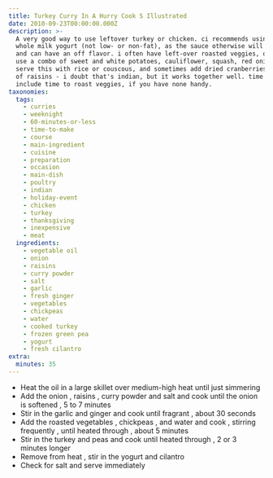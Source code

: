 ```yaml
---
title: Turkey Curry In A Hurry Cook S Illustrated
date: 2010-09-23T00:00:00.000Z
description: >-
  A very good way to use leftover turkey or chicken. ci recommends using only
  whole milk yogurt (not low- or non-fat), as the sauce otherwise will be thin
  and can have an off flavor. i often have left-over roasted veggies, or will
  use a combo of sweet and white potatoes, cauliflower, squash, red onions. i
  serve this with rice or couscous, and sometimes add dried cranberries instead
  of raisins - i doubt that's indian, but it works together well. time does not
  include time to roast veggies, if you have none handy.
taxonomies:
  tags:
    - curries
    - weeknight
    - 60-minutes-or-less
    - time-to-make
    - course
    - main-ingredient
    - cuisine
    - preparation
    - occasion
    - main-dish
    - poultry
    - indian
    - holiday-event
    - chicken
    - turkey
    - thanksgiving
    - inexpensive
    - meat
  ingredients:
    - vegetable oil
    - onion
    - raisins
    - curry powder
    - salt
    - garlic
    - fresh ginger
    - vegetables
    - chickpeas
    - water
    - cooked turkey
    - frozen green pea
    - yogurt
    - fresh cilantro
extra:
  minutes: 35
---
```

 - Heat the oil in a large skillet over medium-high heat until just simmering
 - Add the onion , raisins , curry powder and salt and cook until the onion is softened , 5 to 7 minutes
 - Stir in the garlic and ginger and cook until fragrant , about 30 seconds
 - Add the roasted vegetables , chickpeas , and water and cook , stirring frequently , until heated through , about 5 minutes
 - Stir in the turkey and peas and cook until heated through , 2 or 3 minutes longer
 - Remove from heat , stir in the yogurt and cilantro
 - Check for salt and serve immediately
